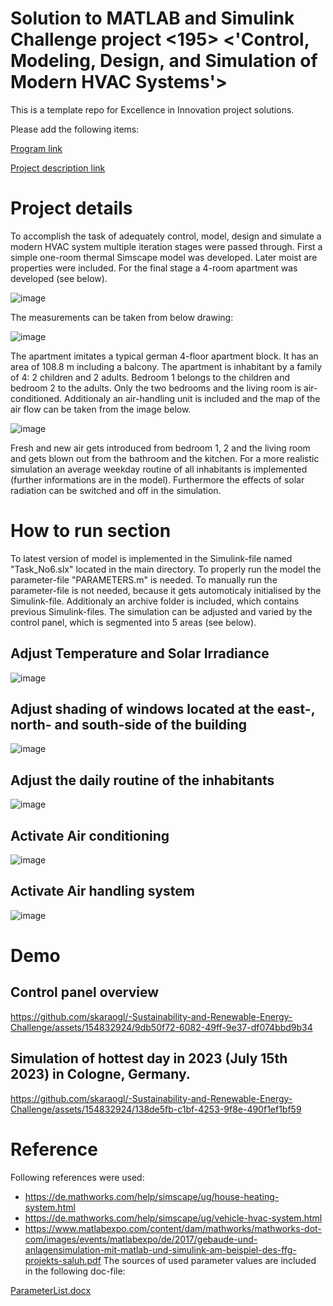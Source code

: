# Solution to MATLAB and Simulink Challenge project <195> <'Control, Modeling, Design, and Simulation of Modern HVAC Systems'>
This is a template repo for Excellence in Innovation project solutions.

Please add the following items:

[Program link](https://github.com/mathworks/MATLAB-Simulink-Challenge-Project-Hub/blob/main/megatrends/Sustainability%20and%20Renewable%20Energy.md)

[Project description link](https://github.com/mathworks/MATLAB-Simulink-Challenge-Project-Hub/tree/main/projects/Control%2C%20Modeling%2C%20Design%2C%20and%20Simulation%20of%20Modern%20HVAC%20Systems)


# Project details
To accomplish the task of adequately control, model, design and simulate a modern HVAC system multiple iteration stages were passed through. First a simple one-room thermal Simscape model was developed. Later moist are properties were included. For the final stage a 4-room apartment was developed (see below).

![image](https://github.com/skaraogl/-Sustainability-and-Renewable-Energy-Challenge/assets/154832924/4080298f-c592-4082-a85b-f2e8a6c6df30)

The measurements can be taken from below drawing:

![image](https://github.com/skaraogl/-Sustainability-and-Renewable-Energy-Challenge/assets/154832924/0d0642fd-6c61-491b-8399-3e0bf29cdcda)

The apartment imitates a typical german 4-floor apartment block. It has an area of 108.8 m including a balcony. The apartment is inhabitant by a family of 4: 2 children and 2 adults. Bedroom 1 belongs to the children and bedroom 2 to the adults. Only the two bedrooms and the living room is air-conditioned. Additionaly an air-handling unit is included and the map of the air flow can be taken from the image below.

![image](https://github.com/skaraogl/-Sustainability-and-Renewable-Energy-Challenge/assets/154832924/7935ce11-48a4-4215-bc2c-d59cc7a1926e)

Fresh and new air gets introduced from bedroom 1, 2 and the living room and gets blown out from the bathroom and the kitchen. For a more realistic simulation an average weekday routine of all inhabitants is implemented (further informations are in the model). Furthermore the effects of solar radiation can be switched and off in the simulation. 

# How to run section
To latest version of model is implemented in the Simulink-file named "Task_No6.slx" located in the main directory. To properly run the model the parameter-file "PARAMETERS.m" is needed. To manually run the parameter-file is not needed, because it gets automoticaly initialised by the Simulink-file. Additionaly an archive folder is included, which contains previous Simulink-files. 
The simulation can be adjusted and varied by the control panel, which is segmented into 5 areas (see below).
## Adjust Temperature and Solar Irradiance
![image](https://github.com/skaraogl/-Sustainability-and-Renewable-Energy-Challenge/assets/154832924/3df5f0af-d536-486a-9edb-a603bff0dbcc)
## Adjust shading of windows located at the east-, north- and south-side of the building
![image](https://github.com/skaraogl/-Sustainability-and-Renewable-Energy-Challenge/assets/154832924/827fd449-4c80-46a0-a90d-57bfe509ced7)
## Adjust the daily routine of the inhabitants
![image](https://github.com/skaraogl/-Sustainability-and-Renewable-Energy-Challenge/assets/154832924/bb6a2cab-49d9-4ae3-a8fd-4849317fa57b)
## Activate Air conditioning
![image](https://github.com/skaraogl/-Sustainability-and-Renewable-Energy-Challenge/assets/154832924/df1d6914-2da4-4f29-a1a0-c733bec747fc)
## Activate Air handling system
![image](https://github.com/skaraogl/-Sustainability-and-Renewable-Energy-Challenge/assets/154832924/2989a053-5f43-4bfa-9fad-726c96f96d59)


# Demo
## Control panel overview
https://github.com/skaraogl/-Sustainability-and-Renewable-Energy-Challenge/assets/154832924/9db50f72-6082-49ff-9e37-df074bbd9b34

## Simulation of hottest day in 2023 (July 15th 2023) in Cologne, Germany.
https://github.com/skaraogl/-Sustainability-and-Renewable-Energy-Challenge/assets/154832924/138de5fb-c1bf-4253-9f8e-490f1ef1bf59

# Reference
Following references were used:
- https://de.mathworks.com/help/simscape/ug/house-heating-system.html
- https://de.mathworks.com/help/simscape/ug/vehicle-hvac-system.html
- https://www.matlabexpo.com/content/dam/mathworks/mathworks-dot-com/images/events/matlabexpo/de/2017/gebaude-und-anlagensimulation-mit-matlab-und-simulink-am-beispiel-des-ffg-projekts-saluh.pdf
The sources of used parameter values are included in the following doc-file:

[ParameterList.docx](https://github.com/skaraogl/-Sustainability-and-Renewable-Energy-Challenge/files/13845761/ParameterList.docx)

